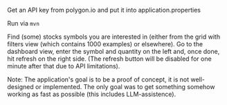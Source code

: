 Get an API key from polygon.io and put it into application.properties

Run via `mvn`

Find (some) stocks symbols you are interested in (either from the grid with filters view (which contains 1000 examples) or elsewhere). Go to the dashboard view, enter the symbol and quantity on the left and, once done, hit refresh on the right side. (The refresh button will be disabled for one minute after that due to API limitations).

Note: The application's goal is to be a proof of concept, it is not well-designed or implemented. The only goal was to get something somehow working as fast as possible (this includes LLM-assistence).
